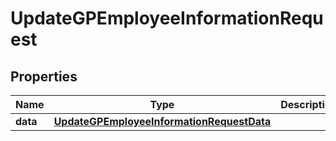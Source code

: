 

# UpdateGPEmployeeInformationRequest


## Properties

| Name | Type | Description | Notes |
|------------ | ------------- | ------------- | -------------|
|**data** | [**UpdateGPEmployeeInformationRequestData**](UpdateGPEmployeeInformationRequestData.md) |  |  |



